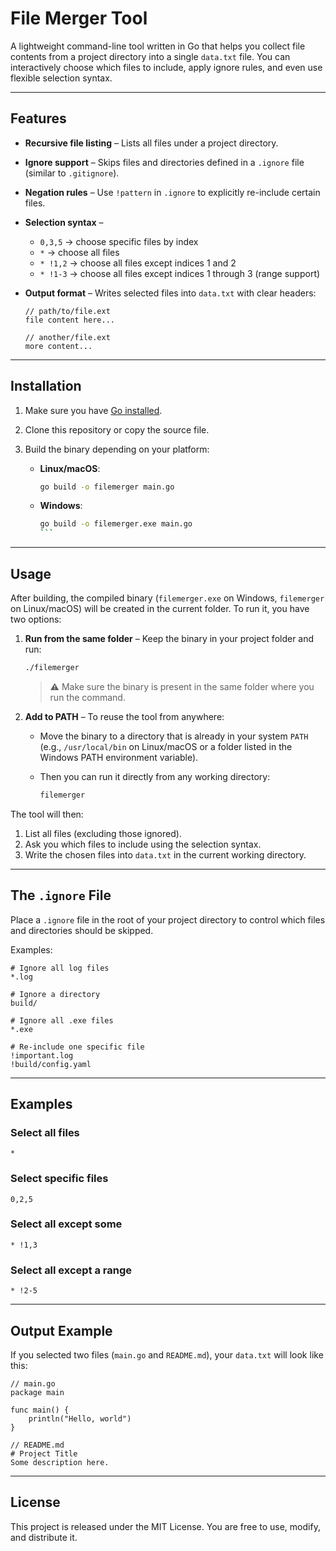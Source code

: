 # File Merger Tool

A lightweight command-line tool written in Go that helps you collect file contents from a project directory into a single `data.txt` file. You can interactively choose which files to include, apply ignore rules, and even use flexible selection syntax.

---

## Features

- **Recursive file listing** – Lists all files under a project directory.
- **Ignore support** – Skips files and directories defined in a `.ignore` file (similar to `.gitignore`).
- **Negation rules** – Use `!pattern` in `.ignore` to explicitly re-include certain files.
- **Selection syntax** –

  - `0,3,5` → choose specific files by index
  - `*` → choose all files
  - `* !1,2` → choose all files except indices 1 and 2
  - `* !1-3` → choose all files except indices 1 through 3 (range support)

- **Output format** – Writes selected files into `data.txt` with clear headers:

  ```
  // path/to/file.ext
  file content here...

  // another/file.ext
  more content...
  ```

---

## Installation

1. Make sure you have [Go installed](https://go.dev/dl/).
2. Clone this repository or copy the source file.
3. Build the binary depending on your platform:

   - **Linux/macOS**:

     ```bash
     go build -o filemerger main.go
     ```

   - **Windows**:

     ````bash
     go build -o filemerger.exe main.go
     ```
     ````

---

## Usage

After building, the compiled binary (`filemerger.exe` on Windows, `filemerger` on Linux/macOS) will be created in the current folder. To run it, you have two options:

1. **Run from the same folder** – Keep the binary in your project folder and run:

   ```bash
   ./filemerger
   ```

   > ⚠️ Make sure the binary is present in the same folder where you run the command.

2. **Add to PATH** – To reuse the tool from anywhere:

   - Move the binary to a directory that is already in your system `PATH` (e.g., `/usr/local/bin` on Linux/macOS or a folder listed in the Windows PATH environment variable).
   - Then you can run it directly from any working directory:

     ```bash
     filemerger
     ```

The tool will then:

1. List all files (excluding those ignored).
2. Ask you which files to include using the selection syntax.
3. Write the chosen files into `data.txt` in the current working directory.

---

## The `.ignore` File

Place a `.ignore` file in the root of your project directory to control which files and directories should be skipped.

Examples:

```gitignore
# Ignore all log files
*.log

# Ignore a directory
build/

# Ignore all .exe files
*.exe

# Re-include one specific file
!important.log
!build/config.yaml
```

---

## Examples

### Select all files

```
*
```

### Select specific files

```
0,2,5
```

### Select all except some

```
* !1,3
```

### Select all except a range

```
* !2-5
```

---

## Output Example

If you selected two files (`main.go` and `README.md`), your `data.txt` will look like this:

```text
// main.go
package main

func main() {
    println("Hello, world")
}

// README.md
# Project Title
Some description here.
```

---

## License

This project is released under the MIT License. You are free to use, modify, and distribute it.
